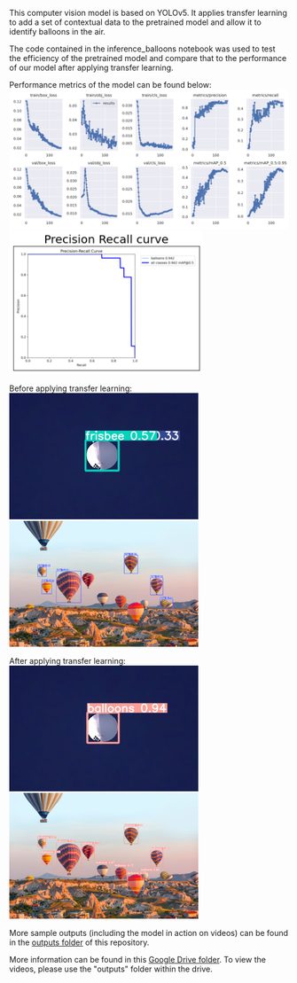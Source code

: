 This computer vision model is based on YOLOv5.
It applies transfer learning to add a set of contextual data to the pretrained model and allow it to identify balloons in the air.

The code contained in the inference_balloons notebook was used to test the efficiency of the pretrained model and compare that to the performance of our model after applying transfer learning.

Performance metrics of the model can be found below:<br>
<img src="https://github.com/MukundShankar-dev/aerial-object-classification/blob/main/outputs/performance_metrics/aerial-model-statistics.png" width="650">
<img src="https://github.com/MukundShankar-dev/aerial-object-classification/blob/main/outputs/performance_metrics/aerial-precision-recall.png" width="350">

Before applying transfer learning:<br>
<img src="https://github.com/MukundShankar-dev/aerial-object-classification/blob/main/outputs/pretrained_model/white-balloon-img.jpeg" width="341">
<img src="https://github.com/MukundShankar-dev/aerial-object-classification/blob/main/outputs/pretrained_model/hot-air-balloons-img.jpeg" width="341">

After applying transfer learning:<br>
<img src="https://github.com/MukundShankar-dev/aerial-object-classification/blob/main/outputs/transfer_learned_model/white-balloon-img.jpeg" width="341">
<img src="https://github.com/MukundShankar-dev/aerial-object-classification/blob/main/outputs/transfer_learned_model/hot-air-balloons-img.jpeg" width="341">

More sample outputs (including the model in action on videos) can be found in the [outputs folder](https://github.com/MukundShankar-dev/aerial-object-classification/tree/main/outputs) of this repository.

More information can be found in this [Google Drive folder](https://drive.google.com/drive/folders/1KSwvDx5iDrfFhtfekvSG7CQrM52SoK8K?usp=sharing).
To view the videos, please use the "outputs" folder within the drive.
